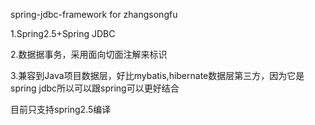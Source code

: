 spring-jdbc-framework for zhangsongfu

1.Spring2.5+Spring JDBC

2.数据据事务，采用面向切面注解来标识

3.兼容到Java项目数据层，好比mybatis,hibernate数据层第三方，因为它是spring jdbc所以可以跟spring可以更好结合

目前只支持spring2.5编译
